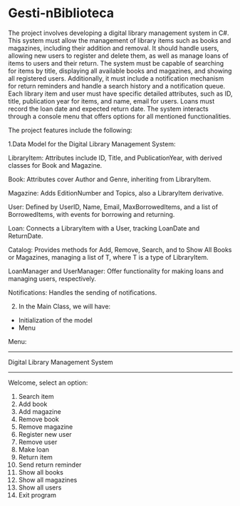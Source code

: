 # Gesti-nBiblioteca


The project involves developing a digital library management system in C#. This system must allow the management of library items such as books and magazines, including their addition and removal. It should handle users, allowing new users to register and delete them, as well as manage loans of items to users and their return. The system must be capable of searching for items by title, displaying all available books and magazines, and showing all registered users. Additionally, it must include a notification mechanism for return reminders and handle a search history and a notification queue. Each library item and user must have specific detailed attributes, such as ID, title, publication year for items, and name, email for users. Loans must record the loan date and expected return date. The system interacts through a console menu that offers options for all mentioned functionalities.

The project features include the following:

1.Data Model for the Digital Library Management System:

LibraryItem:
Attributes include ID, Title, and PublicationYear, with derived classes for Book and Magazine.

Book:
Attributes cover Author and Genre, inheriting from LibraryItem.

Magazine:
Adds EditionNumber and Topics, also a LibraryItem derivative.

User:
Defined by UserID, Name, Email, MaxBorrowedItems, and a list of BorrowedItems, with events for borrowing and returning.

Loan:
Connects a LibraryItem with a User, tracking LoanDate and ReturnDate.

Catalog:
Provides methods for Add, Remove, Search, and to Show All Books or Magazines, managing a list of T, where T is a type of LibraryItem.

LoanManager and UserManager:
Offer functionality for making loans and managing users, respectively.

Notifications:
Handles the sending of notifications.

2. In the Main Class, we will have:

- Initialization of the model
- Menu

Menu:
***************************************************
Digital Library Management System
***************************************************
Welcome, select an option:
1. Search item
2. Add book
3. Add magazine
4. Remove book
5. Remove magazine
6. Register new user
7. Remove user
8. Make loan
9. Return item
10. Send return reminder
11. Show all books
12. Show all magazines
13. Show all users
14. Exit program
